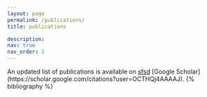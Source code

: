 ```yaml
---
layout: page
permalink: /publications/
title: publications

description:
nav: true
nav_order: 2
---
```


<!-- _pages/publications.md -->
<div class="publications">
An updated list of publications is available on <a href="http://www.google.com">sfsd</a> [Google Scholar](https://scholar.google.com/citations?user=OCTHQj4AAAAJ).
{% bibliography %}

</div>
